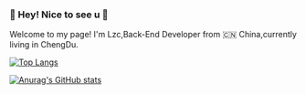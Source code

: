 ### :hatched_chick: Hey! Nice to see u 👋

Welcome to my page!
I'm Lzc,Back-End Developer from :cn: China,currently living in ChengDu.
<!--
**amonstercat/amonstercat** is a ✨ _special_ ✨ repository because its `README.md` (this file) appears on your GitHub profile.

Here are some ideas to get you started:

- 🔭 I’m currently working on ...
- 🌱 I’m currently learning ...
- 👯 I’m looking to collaborate on ...
- 🤔 I’m looking for help with ...
- 💬 Ask me about ...
- 📫 How to reach me: ...
- 😄 Pronouns: ...
- ⚡ Fun fact: ...
-->

<!--START_SECTION:activity-->

[![Top Langs](https://github-readme-stats.vercel.app/api/top-langs/?username=amonstercat)](https://github.com/anuraghazra/github-readme-stats)


[![Anurag's GitHub stats](https://github-readme-stats.vercel.app/api?username=amonstercat)](https://github.com/anuraghazra/github-readme-stats)
